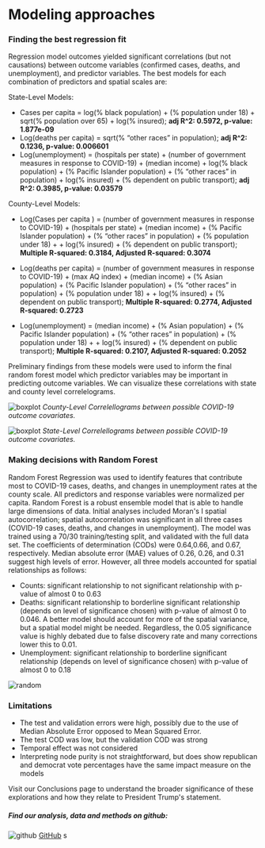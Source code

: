 # Modeling approaches

### Finding the best regression fit

Regression model outcomes yielded significant correlations (but not causations) between outcome variables (confirmed cases, deaths, and unemployment), and predictor variables. The best models for each combination of predictors and spatial scales are: 

State-Level Models: 
* Cases per capita = log(% black population) + (% population under 18) + sqrt(% population over 65) + log(% insured); **adj R^2: 0.5972, p-value: 1.877e-09**
* Log(deaths per capita) = sqrt(% “other races” in population); **adj R^2: 0.1236, p-value: 0.006601**
* Log(unemployment) = (hospitals per state) + (number of government measures in response to COVID-19) + (median income) + log(% black population) + (% Pacific Islander population) + (% “other races” in population) + log(% insured) + (% dependent on public transport); **adj R^2: 0.3985, p-value: 0.03579**

County-Level Models: 

* Log(Cases per capita ) = (number of government measures in response to COVID-19) + (hospitals per state) + (median income) +  (% Pacific Islander population) + (% “other races” in population) +  (% population under 18) + + log(% insured) + (% dependent on public transport); **Multiple R-squared:  0.3184,	Adjusted R-squared:  0.3074** 

* Log(deaths per capita) = (number of government measures in response to COVID-19) + (max AQ index) + (median income) + (% Asian population) + (% Pacific Islander population) + (% “other races” in population) +  (% population under 18) + + log(% insured) + (% dependent on public transport); **Multiple R-squared:  0.2774,	Adjusted R-squared:  0.2723**
                               
* Log(unemployment) = (median income) + (% Asian population) + (% Pacific Islander population) + (% “other races” in population) +  (% population under 18) + + log(% insured) + (% dependent on public transport); **Multiple R-squared:  0.2107,	Adjusted R-squared:  0.2052**

Preliminary findings from these models were used to inform the final random forest model which predictor variables may be important in predicting outcome variables. We can visualize these correlations with state and county level correlelograms.

![boxplot](https://pages.github.ncsu.edu/chaedri/Data-Challenge-GIS713/images/countylevelcorr.png)
*County-Level Correlellograms between possible COVID-19 outcome covariates.*

![boxplot](https://pages.github.ncsu.edu/chaedri/Data-Challenge-GIS713/images/statelevelcorr.png)
*State-Level Correlellograms between possible COVID-19 outcome covariates.*

### Making decisions with Random Forest

Random Forest Regression was used to identify features that contribute most to COVID-19 cases, deaths, and changes in unemployment rates at the county scale.  All predictors and response variables were normalized per capita. Random Forest is a robust ensemble model that is able to handle large dimensions of data. Initial analyses included Moran's I spatial autocorrelation; spatial autocorrelation was significant in all three cases (COVID-19 cases, deaths, and changes in unemployment). The model was trained using a 70/30 training/testing split, and validated with the full data set. The coefficients of determination (CODs) were 0.64,0.66, and 0.67, respectively. Median absolute error (MAE) values of  0.26, 0.26, and 0.31 suggest high levels of error. However, all three models accounted for spatial relationships as follows:
* Counts: significant relationship to not significant relationship with p-value of almost 0 to 0.63
* Deaths: significant relationship to borderline significant relationship (depends on level of significance chosen) with p-value of almost 0 to 0.046. A better model should account for more of the spatial variance, but a spatial model might be needed.  Regardless, the 0.05 significance value is highly debated due to false discovery rate and many corrections lower this to 0.01.
* Unemployment: significant relationship to borderline significant relationship (depends on level of significance chosen) with p-value of almost 0 to 0.18

![random](https://pages.github.ncsu.edu/chaedri/Data-Challenge-GIS713/images/randomforest.png)

### Limitations
* The test and validation errors were high, possibly due to the use of Median Absolute Error opposed to Mean Squared Error.
* The test COD was low, but the validation COD was strong
* Temporal effect was not considered
* Interpreting node purity is not straightforward, but does show republican and democrat vote percentages have the same impact measure on the models

Visit our Conclusions page to understand the broader significance of these explorations and how they relate to President Trump's statement.


##### Find our analysis, data and methods on github: 
![github](https://pages.github.ncsu.edu/chaedri/Data-Challenge-GIS713/images/octocat.svg) [GitHub](https://github.ncsu.edu/chaedri/Data-Challenge-GIS713)
s
